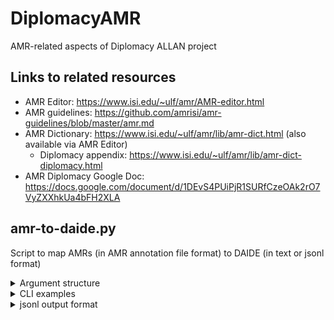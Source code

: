 # DiplomacyAMR
AMR-related aspects of Diplomacy ALLAN project

## Links to related resources
* AMR Editor: https://www.isi.edu/~ulf/amr/AMR-editor.html
* AMR guidelines: https://github.com/amrisi/amr-guidelines/blob/master/amr.md
* AMR Dictionary: https://www.isi.edu/~ulf/amr/lib/amr-dict.html (also available via AMR Editor)
    * Diplomacy appendix: https://www.isi.edu/~ulf/amr/lib/amr-dict-diplomacy.html
* AMR Diplomacy Google Doc: https://docs.google.com/document/d/1DEvS4PUiPjR1SURfCzeOAk2rO7VyZXXhkUa4bFH2XLA

## amr-to-daide.py

Script to map AMRs (in AMR annotation file format) to DAIDE (in text or jsonl format)

<details>
<summary>Argument structure</summary>

```
usage: amr-to-daide.py [-h] [-i AMR-INPUT-FILENAME] [-o OUTPUT-FILENAME] [-j JSONL-OUTPUT-FILENAME] [-m MAX] [-d] [-v]

Maps AMR to DAIDE in classical or jsonl format

options:
  -h, --help            show this help message and exit
  -i AMR-INPUT-FILENAME, --input AMR-INPUT-FILENAME
  -o OUTPUT-FILENAME, --output OUTPUT-FILENAME
                        (default: STDOUT)
  -j JSONL-OUTPUT-FILENAME, --json JSONL-OUTPUT-FILENAME
                        (default: None)
  -m MAX, --max MAX     (maximum number of AMRs in ouput)
  -d, --developer_mode
  -v, --verbose         write change log etc. to STDERR
```
</details>

<details>
<summary>CLI examples</summary>

```
cd DiplomacyAMR/annotations
../code/amrtodaide.py -i dip-all-amr-smosher.txt --max 10
../code/amrtodaide.py -i dip-all-amr-smosher.txt -o dip-all-amr-daide-smosher.txt -j dip-all-amr-daide-smosher.jsonl
``` 
</details>

<details>
<summary>jsonl output format</summary>
jsonl (json lines) output is 1 json per AMR, each on one separate line, with these fields

1. id: AMR sentence ID, as provided in input
2. snt: English sentence(s), as provided in input
3. amr: AMR, as provided in input
4. daide-status: one of No-DAIDE (contains no DAIDE), Partial-DAIDE (contains mix of DAIDE and AMR), or Full-DAIDE
5. daide: any partial or full DAIDE (absent if daide-status is No-DAIDE) 

jsonl output example line:
```
{"id": "dip_0001.1", "snt": "Austria", "amr": "(c / country :name (n / name :op1 \"Austria\"))", "daide-status": "Full-DAIDE", "daide": "AUS"}
```
</details>
